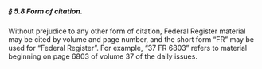 ##### § 5.8 Form of citation. #####

Without prejudice to any other form of citation, Federal Register material may be cited by volume and page number, and the short form “FR” may be used for “Federal Register”. For example, “37 FR 6803” refers to material beginning on page 6803 of volume 37 of the daily issues.